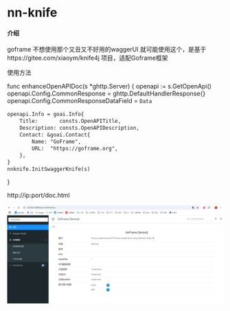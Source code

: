 # nn-knife

#### 介绍

goframe 不想使用那个又丑又不好用的waggerUI 就可能使用这个，是基于https://gitee.com/xiaoym/knife4j 项目，适配Goframe框架

使用方法
 
func enhanceOpenAPIDoc(s *ghttp.Server) {
    openapi := s.GetOpenApi()
    openapi.Config.CommonResponse = ghttp.DefaultHandlerResponse{}
    openapi.Config.CommonResponseDataField = `Data`

    openapi.Info = goai.Info{
		Title:       consts.OpenAPITitle,
		Description: consts.OpenAPIDescription,
		Contact: &goai.Contact{
			Name: "GoFrame",
			URL:  "https://goframe.org",
		},
	}
	nnknife.InitSwaggerKnife(s)

}

http://ip:port/doc.html

<img src="imgs\img.png"/>

